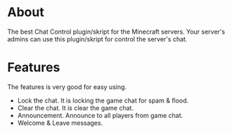 # About
The best Chat Control plugin/skript for the Minecraft servers. Your server's admins can use this
plugin/skript for control the server's chat.

# Features
The features is very good for easy using.

 - Lock the chat. It is locking the game chat for spam & flood.
 - Clear the chat. It is clear the game chat.
 - Announcement. Announce to all players from game chat.
 - Welcome & Leave messages.
